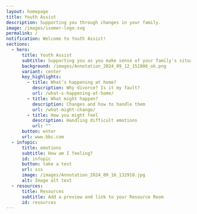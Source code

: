 ```yaml
---
layout: homepage
title: Youth Assist
description: Supporting you through changes in your family.
image: /images/isomer-logo.svg
permalink: /
notification: Welcome to Youth Assist!
sections:
  - hero:
      title: Youth Assist
      subtitle: Supporting you as you make sense of your family's situation.
      background: /images/Annotation_2024_09_12_151906_ok.png
      variant: center
      key_highlights:
        - title: What’s happening at home?
          description: Why divorce? Is it my fault?
          url: /what-s-happening-at-home/
        - title: What might happen?
          description: Changes and how to handle them
          url: /what-might-change/
        - title: How you might feel
          description: Handling difficult emotions
          url: ""
      button: enter
      url: www.bbc.com
  - infopic:
      title: emotions
      subtitle: How am I feeling?
      id: infopic
      button: take a test
      url: sss
      image: /images/Annotation_2024_09_16_132910.jpg
      alt: Image alt text
  - resources:
      title: Resources
      subtitle: Add a preview and link to your Resource Room
      id: resources
---
```

